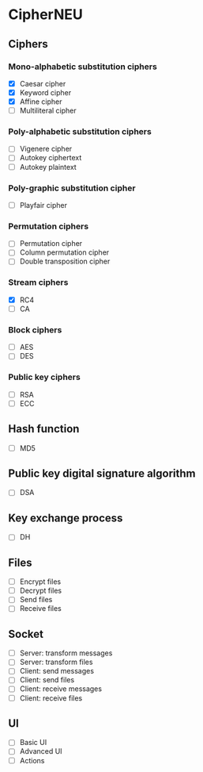 # CipherNEU

## Ciphers

### Mono-alphabetic substitution ciphers

* [x] Caesar cipher
* [x] Keyword cipher
* [x] Affine cipher
* [ ] Multiliteral cipher

### Poly-alphabetic substitution ciphers

* [ ] Vigenere cipher
* [ ] Autokey ciphertext
* [ ] Autokey plaintext

### Poly-graphic substitution cipher

* [ ] Playfair cipher

### Permutation ciphers

* [ ] Permutation cipher
* [ ] Column permutation cipher 
* [ ] Double transposition cipher

### Stream ciphers

* [x] RC4
* [ ] CA

### Block ciphers

* [ ] AES
* [ ] DES

### Public key ciphers

* [ ] RSA
* [ ] ECC

## Hash function

* [ ] MD5

## Public key digital signature algorithm

* [ ] DSA

## Key exchange process

* [ ] DH

## Files

* [ ] Encrypt files
* [ ] Decrypt files
* [ ] Send files
* [ ] Receive files

## Socket

* [ ] Server: transform messages
* [ ] Server: transform files
* [ ] Client: send messages
* [ ] Client: send files
* [ ] Client: receive messages
* [ ] Client: receive files

## UI

* [ ] Basic UI
* [ ] Advanced UI
* [ ] Actions
